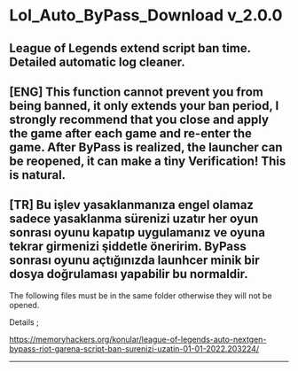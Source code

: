 # Lol_Auto_ByPass_Download v_2.0.0
League of Legends extend script ban time.  Detailed automatic log cleaner.
------------
[ENG] This function cannot prevent you from being banned, it only extends your ban period, I strongly recommend that you close and apply the game after each game and re-enter the game. After ByPass is realized, the launcher can be reopened, it can make a tiny Verification! This is natural.
------------
[TR] Bu işlev yasaklanmanıza engel olamaz sadece yasaklanma sürenizi uzatır her oyun sonrası oyunu kapatıp uygulamanız ve oyuna tekrar girmenizi şiddetle öneririm. ByPass sonrası oyunu açtığınızda launhcer minik bir dosya doğrulaması yapabilir bu normaldir.
------------
The following files must be in the same folder otherwise they will not be opened.

Details ;

https://memoryhackers.org/konular/league-of-legends-auto-nextgen-bypass-riot-garena-script-ban-surenizi-uzatin-01-01-2022.203224/

------------
